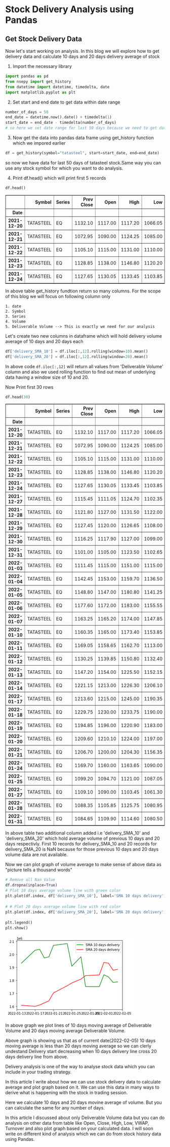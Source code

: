# Stock Delivery Analysis using Pandas



## Get Stock Delivery Data 
Now let's start working on analysis.
In this blog we will explore how to get delivery data and calculate 10 days and 20 days delivery average of stock
1. Import the necessary library

```python
import pandas as pd
from nsepy import get_history
from datetime import datetime, timedelta, date
import matplotlib.pyplot as plt
```

2. Set start and end date to get data within date range

```python
number_of_days = 50
end_date = datetime.now().date() + timedelta(1)
start_date = end_date - timedelta(number_of_days)
# so here we set date range for last 50 days because we need to get data for last 50 days
```

3. Now get the data into pandas data frame using get_history function which we impored earlier

```python
df = get_history(symbol="tatasteel", start=start_date, end=end_date)
```

so now we have data for last 50 days of tatasteel stock.Same way you can use any stock symbol for which you want to do analysis.


4. Print df.head() which will print first 5 records

```python
df.head()
```




<div>
<style scoped>
    .dataframe tbody tr th:only-of-type {
        vertical-align: middle;
    }

    .dataframe tbody tr th {
        vertical-align: top;
    }

    .dataframe thead th {
        text-align: right;
    }
</style>
<table border="1" class="dataframe">
  <thead>
    <tr style="text-align: right;">
      <th></th>
      <th>Symbol</th>
      <th>Series</th>
      <th>Prev Close</th>
      <th>Open</th>
      <th>High</th>
      <th>Low</th>
      <th>Last</th>
      <th>Close</th>
      <th>VWAP</th>
      <th>Volume</th>
      <th>Turnover</th>
      <th>Trades</th>
      <th>Deliverable Volume</th>
      <th>%Deliverble</th>
    </tr>
    <tr>
      <th>Date</th>
      <th></th>
      <th></th>
      <th></th>
      <th></th>
      <th></th>
      <th></th>
      <th></th>
      <th></th>
      <th></th>
      <th></th>
      <th></th>
      <th></th>
      <th></th>
      <th></th>
    </tr>
  </thead>
  <tbody>
    <tr>
      <th>2021-12-20</th>
      <td>TATASTEEL</td>
      <td>EQ</td>
      <td>1132.10</td>
      <td>1117.00</td>
      <td>1117.20</td>
      <td>1066.05</td>
      <td>1073.00</td>
      <td>1072.95</td>
      <td>1082.82</td>
      <td>7352650</td>
      <td>7.961619e+14</td>
      <td>236252</td>
      <td>2370671</td>
      <td>0.3224</td>
    </tr>
    <tr>
      <th>2021-12-21</th>
      <td>TATASTEEL</td>
      <td>EQ</td>
      <td>1072.95</td>
      <td>1090.00</td>
      <td>1124.25</td>
      <td>1085.00</td>
      <td>1108.85</td>
      <td>1105.10</td>
      <td>1109.16</td>
      <td>7026849</td>
      <td>7.793906e+14</td>
      <td>171193</td>
      <td>1594912</td>
      <td>0.2270</td>
    </tr>
    <tr>
      <th>2021-12-22</th>
      <td>TATASTEEL</td>
      <td>EQ</td>
      <td>1105.10</td>
      <td>1115.00</td>
      <td>1131.00</td>
      <td>1110.00</td>
      <td>1130.00</td>
      <td>1128.85</td>
      <td>1123.02</td>
      <td>4366917</td>
      <td>4.904149e+14</td>
      <td>114115</td>
      <td>1005289</td>
      <td>0.2302</td>
    </tr>
    <tr>
      <th>2021-12-23</th>
      <td>TATASTEEL</td>
      <td>EQ</td>
      <td>1128.85</td>
      <td>1138.00</td>
      <td>1146.80</td>
      <td>1120.20</td>
      <td>1126.45</td>
      <td>1127.65</td>
      <td>1134.88</td>
      <td>4621478</td>
      <td>5.244827e+14</td>
      <td>114823</td>
      <td>1226564</td>
      <td>0.2654</td>
    </tr>
    <tr>
      <th>2021-12-24</th>
      <td>TATASTEEL</td>
      <td>EQ</td>
      <td>1127.65</td>
      <td>1130.05</td>
      <td>1133.45</td>
      <td>1103.85</td>
      <td>1117.00</td>
      <td>1115.45</td>
      <td>1115.11</td>
      <td>4093630</td>
      <td>4.564829e+14</td>
      <td>96182</td>
      <td>824805</td>
      <td>0.2015</td>
    </tr>
  </tbody>
</table>
</div>



In above table get_history fundtion return so many columns. For the scope of this blog we will focus on following column only

    1. date
    2. Symbol
    3. Series
    4. Volume
    5. Deliverable Volume --> This is exactly we need for our analysis

Let's create two new columns in dataframe which will hold delivery volume average of 10 days and 20 days each

```python
df['delivery_SMA_10'] = df.iloc[:,12].rolling(window=10).mean()
df['delivery_SMA_20'] = df.iloc[:,12].rolling(window=20).mean()
```

In above code ```df.iloc[:,12]``` will return all values from 'Deliverable Volume' column and also we used rolling function to find out mean of underlying data having a window size of 10 and 20.

Now Print first 30 rows

```python
df.head(30)
```




<div>
<style scoped>
    .dataframe tbody tr th:only-of-type {
        vertical-align: middle;
    }

    .dataframe tbody tr th {
        vertical-align: top;
    }

    .dataframe thead th {
        text-align: right;
    }
</style>
<table border="1" class="dataframe">
  <thead>
    <tr style="text-align: right;">
      <th></th>
      <th>Symbol</th>
      <th>Series</th>
      <th>Prev Close</th>
      <th>Open</th>
      <th>High</th>
      <th>Low</th>
      <th>Last</th>
      <th>Close</th>
      <th>VWAP</th>
      <th>Volume</th>
      <th>Turnover</th>
      <th>Trades</th>
      <th>Deliverable Volume</th>
      <th>%Deliverble</th>
      <th>delivery_SMA_10</th>
      <th>delivery_SMA_20</th>
    </tr>
    <tr>
      <th>Date</th>
      <th></th>
      <th></th>
      <th></th>
      <th></th>
      <th></th>
      <th></th>
      <th></th>
      <th></th>
      <th></th>
      <th></th>
      <th></th>
      <th></th>
      <th></th>
      <th></th>
      <th></th>
      <th></th>
    </tr>
  </thead>
  <tbody>
    <tr>
      <th>2021-12-20</th>
      <td>TATASTEEL</td>
      <td>EQ</td>
      <td>1132.10</td>
      <td>1117.00</td>
      <td>1117.20</td>
      <td>1066.05</td>
      <td>1073.00</td>
      <td>1072.95</td>
      <td>1082.82</td>
      <td>7352650</td>
      <td>7.961619e+14</td>
      <td>236252</td>
      <td>2370671</td>
      <td>0.3224</td>
      <td>NaN</td>
      <td>NaN</td>
    </tr>
    <tr>
      <th>2021-12-21</th>
      <td>TATASTEEL</td>
      <td>EQ</td>
      <td>1072.95</td>
      <td>1090.00</td>
      <td>1124.25</td>
      <td>1085.00</td>
      <td>1108.85</td>
      <td>1105.10</td>
      <td>1109.16</td>
      <td>7026849</td>
      <td>7.793906e+14</td>
      <td>171193</td>
      <td>1594912</td>
      <td>0.2270</td>
      <td>NaN</td>
      <td>NaN</td>
    </tr>
    <tr>
      <th>2021-12-22</th>
      <td>TATASTEEL</td>
      <td>EQ</td>
      <td>1105.10</td>
      <td>1115.00</td>
      <td>1131.00</td>
      <td>1110.00</td>
      <td>1130.00</td>
      <td>1128.85</td>
      <td>1123.02</td>
      <td>4366917</td>
      <td>4.904149e+14</td>
      <td>114115</td>
      <td>1005289</td>
      <td>0.2302</td>
      <td>NaN</td>
      <td>NaN</td>
    </tr>
    <tr>
      <th>2021-12-23</th>
      <td>TATASTEEL</td>
      <td>EQ</td>
      <td>1128.85</td>
      <td>1138.00</td>
      <td>1146.80</td>
      <td>1120.20</td>
      <td>1126.45</td>
      <td>1127.65</td>
      <td>1134.88</td>
      <td>4621478</td>
      <td>5.244827e+14</td>
      <td>114823</td>
      <td>1226564</td>
      <td>0.2654</td>
      <td>NaN</td>
      <td>NaN</td>
    </tr>
    <tr>
      <th>2021-12-24</th>
      <td>TATASTEEL</td>
      <td>EQ</td>
      <td>1127.65</td>
      <td>1130.05</td>
      <td>1133.45</td>
      <td>1103.85</td>
      <td>1117.00</td>
      <td>1115.45</td>
      <td>1115.11</td>
      <td>4093630</td>
      <td>4.564829e+14</td>
      <td>96182</td>
      <td>824805</td>
      <td>0.2015</td>
      <td>NaN</td>
      <td>NaN</td>
    </tr>
    <tr>
      <th>2021-12-27</th>
      <td>TATASTEEL</td>
      <td>EQ</td>
      <td>1115.45</td>
      <td>1111.05</td>
      <td>1124.70</td>
      <td>1102.35</td>
      <td>1124.00</td>
      <td>1121.80</td>
      <td>1114.49</td>
      <td>2758851</td>
      <td>3.074721e+14</td>
      <td>74732</td>
      <td>368587</td>
      <td>0.1336</td>
      <td>NaN</td>
      <td>NaN</td>
    </tr>
    <tr>
      <th>2021-12-28</th>
      <td>TATASTEEL</td>
      <td>EQ</td>
      <td>1121.80</td>
      <td>1127.00</td>
      <td>1131.50</td>
      <td>1122.00</td>
      <td>1127.00</td>
      <td>1127.45</td>
      <td>1127.24</td>
      <td>2880781</td>
      <td>3.247338e+14</td>
      <td>108720</td>
      <td>1134146</td>
      <td>0.3937</td>
      <td>NaN</td>
      <td>NaN</td>
    </tr>
    <tr>
      <th>2021-12-29</th>
      <td>TATASTEEL</td>
      <td>EQ</td>
      <td>1127.45</td>
      <td>1120.00</td>
      <td>1126.65</td>
      <td>1108.00</td>
      <td>1115.75</td>
      <td>1116.25</td>
      <td>1115.35</td>
      <td>4193520</td>
      <td>4.677260e+14</td>
      <td>145576</td>
      <td>1651673</td>
      <td>0.3939</td>
      <td>NaN</td>
      <td>NaN</td>
    </tr>
    <tr>
      <th>2021-12-30</th>
      <td>TATASTEEL</td>
      <td>EQ</td>
      <td>1116.25</td>
      <td>1117.90</td>
      <td>1127.00</td>
      <td>1099.00</td>
      <td>1101.15</td>
      <td>1101.00</td>
      <td>1110.09</td>
      <td>4114093</td>
      <td>4.567033e+14</td>
      <td>102093</td>
      <td>1509421</td>
      <td>0.3669</td>
      <td>NaN</td>
      <td>NaN</td>
    </tr>
    <tr>
      <th>2021-12-31</th>
      <td>TATASTEEL</td>
      <td>EQ</td>
      <td>1101.00</td>
      <td>1105.00</td>
      <td>1123.50</td>
      <td>1102.65</td>
      <td>1112.40</td>
      <td>1111.45</td>
      <td>1115.49</td>
      <td>3687021</td>
      <td>4.112829e+14</td>
      <td>94613</td>
      <td>1171618</td>
      <td>0.3178</td>
      <td>1285768.6</td>
      <td>NaN</td>
    </tr>
    <tr>
      <th>2022-01-03</th>
      <td>TATASTEEL</td>
      <td>EQ</td>
      <td>1111.45</td>
      <td>1115.00</td>
      <td>1151.00</td>
      <td>1115.00</td>
      <td>1150.00</td>
      <td>1142.45</td>
      <td>1129.46</td>
      <td>3865803</td>
      <td>4.366280e+14</td>
      <td>87982</td>
      <td>1215520</td>
      <td>0.3144</td>
      <td>1170253.5</td>
      <td>NaN</td>
    </tr>
    <tr>
      <th>2022-01-04</th>
      <td>TATASTEEL</td>
      <td>EQ</td>
      <td>1142.45</td>
      <td>1153.00</td>
      <td>1159.70</td>
      <td>1136.50</td>
      <td>1148.05</td>
      <td>1148.80</td>
      <td>1147.81</td>
      <td>5975731</td>
      <td>6.859027e+14</td>
      <td>125400</td>
      <td>1733910</td>
      <td>0.2902</td>
      <td>1184153.3</td>
      <td>NaN</td>
    </tr>
    <tr>
      <th>2022-01-05</th>
      <td>TATASTEEL</td>
      <td>EQ</td>
      <td>1148.80</td>
      <td>1147.00</td>
      <td>1180.80</td>
      <td>1141.25</td>
      <td>1176.00</td>
      <td>1177.60</td>
      <td>1166.60</td>
      <td>6186176</td>
      <td>7.216800e+14</td>
      <td>134032</td>
      <td>1997541</td>
      <td>0.3229</td>
      <td>1283378.5</td>
      <td>NaN</td>
    </tr>
    <tr>
      <th>2022-01-06</th>
      <td>TATASTEEL</td>
      <td>EQ</td>
      <td>1177.60</td>
      <td>1172.00</td>
      <td>1183.00</td>
      <td>1155.55</td>
      <td>1161.50</td>
      <td>1163.25</td>
      <td>1166.83</td>
      <td>5335400</td>
      <td>6.225489e+14</td>
      <td>133187</td>
      <td>1440528</td>
      <td>0.2700</td>
      <td>1304774.9</td>
      <td>NaN</td>
    </tr>
    <tr>
      <th>2022-01-07</th>
      <td>TATASTEEL</td>
      <td>EQ</td>
      <td>1163.25</td>
      <td>1165.20</td>
      <td>1174.00</td>
      <td>1147.85</td>
      <td>1158.15</td>
      <td>1160.35</td>
      <td>1160.62</td>
      <td>3973857</td>
      <td>4.612154e+14</td>
      <td>87679</td>
      <td>1167664</td>
      <td>0.2938</td>
      <td>1339060.8</td>
      <td>NaN</td>
    </tr>
    <tr>
      <th>2022-01-10</th>
      <td>TATASTEEL</td>
      <td>EQ</td>
      <td>1160.35</td>
      <td>1165.00</td>
      <td>1173.40</td>
      <td>1153.85</td>
      <td>1168.00</td>
      <td>1169.05</td>
      <td>1165.95</td>
      <td>3822500</td>
      <td>4.456832e+14</td>
      <td>124004</td>
      <td>1331943</td>
      <td>0.3484</td>
      <td>1435396.4</td>
      <td>NaN</td>
    </tr>
    <tr>
      <th>2022-01-11</th>
      <td>TATASTEEL</td>
      <td>EQ</td>
      <td>1169.05</td>
      <td>1158.65</td>
      <td>1162.70</td>
      <td>1113.00</td>
      <td>1134.90</td>
      <td>1130.25</td>
      <td>1137.02</td>
      <td>9697885</td>
      <td>1.102671e+15</td>
      <td>245197</td>
      <td>3285797</td>
      <td>0.3388</td>
      <td>1650561.5</td>
      <td>NaN</td>
    </tr>
    <tr>
      <th>2022-01-12</th>
      <td>TATASTEEL</td>
      <td>EQ</td>
      <td>1130.25</td>
      <td>1139.85</td>
      <td>1150.80</td>
      <td>1132.40</td>
      <td>1147.80</td>
      <td>1147.20</td>
      <td>1142.13</td>
      <td>5035843</td>
      <td>5.751572e+14</td>
      <td>139132</td>
      <td>1525010</td>
      <td>0.3028</td>
      <td>1637895.2</td>
      <td>NaN</td>
    </tr>
    <tr>
      <th>2022-01-13</th>
      <td>TATASTEEL</td>
      <td>EQ</td>
      <td>1147.20</td>
      <td>1154.00</td>
      <td>1225.50</td>
      <td>1152.15</td>
      <td>1219.00</td>
      <td>1221.15</td>
      <td>1200.08</td>
      <td>15723116</td>
      <td>1.886896e+15</td>
      <td>350847</td>
      <td>4326987</td>
      <td>0.2752</td>
      <td>1919651.8</td>
      <td>NaN</td>
    </tr>
    <tr>
      <th>2022-01-14</th>
      <td>TATASTEEL</td>
      <td>EQ</td>
      <td>1221.15</td>
      <td>1213.00</td>
      <td>1226.30</td>
      <td>1206.10</td>
      <td>1211.00</td>
      <td>1213.60</td>
      <td>1215.42</td>
      <td>5267907</td>
      <td>6.402741e+14</td>
      <td>162565</td>
      <td>1290762</td>
      <td>0.2450</td>
      <td>1931566.2</td>
      <td>1608667.40</td>
    </tr>
    <tr>
      <th>2022-01-17</th>
      <td>TATASTEEL</td>
      <td>EQ</td>
      <td>1213.60</td>
      <td>1215.00</td>
      <td>1245.00</td>
      <td>1190.35</td>
      <td>1230.80</td>
      <td>1229.75</td>
      <td>1221.77</td>
      <td>8969607</td>
      <td>1.095879e+15</td>
      <td>202840</td>
      <td>2210957</td>
      <td>0.2465</td>
      <td>2031109.9</td>
      <td>1600681.70</td>
    </tr>
    <tr>
      <th>2022-01-18</th>
      <td>TATASTEEL</td>
      <td>EQ</td>
      <td>1229.75</td>
      <td>1230.00</td>
      <td>1233.75</td>
      <td>1190.00</td>
      <td>1196.95</td>
      <td>1194.85</td>
      <td>1209.80</td>
      <td>5840897</td>
      <td>7.066337e+14</td>
      <td>150353</td>
      <td>1797537</td>
      <td>0.3078</td>
      <td>2037472.6</td>
      <td>1610812.95</td>
    </tr>
    <tr>
      <th>2022-01-19</th>
      <td>TATASTEEL</td>
      <td>EQ</td>
      <td>1194.85</td>
      <td>1196.00</td>
      <td>1220.90</td>
      <td>1183.00</td>
      <td>1208.00</td>
      <td>1209.60</td>
      <td>1204.89</td>
      <td>7304321</td>
      <td>8.800884e+14</td>
      <td>186907</td>
      <td>1335466</td>
      <td>0.1828</td>
      <td>1971265.1</td>
      <td>1627321.80</td>
    </tr>
    <tr>
      <th>2022-01-20</th>
      <td>TATASTEEL</td>
      <td>EQ</td>
      <td>1209.60</td>
      <td>1210.10</td>
      <td>1224.00</td>
      <td>1197.00</td>
      <td>1209.90</td>
      <td>1206.70</td>
      <td>1212.03</td>
      <td>5920597</td>
      <td>7.175913e+14</td>
      <td>159207</td>
      <td>1526225</td>
      <td>0.2578</td>
      <td>1979834.8</td>
      <td>1642304.85</td>
    </tr>
    <tr>
      <th>2022-01-21</th>
      <td>TATASTEEL</td>
      <td>EQ</td>
      <td>1206.70</td>
      <td>1200.00</td>
      <td>1204.30</td>
      <td>1156.35</td>
      <td>1169.10</td>
      <td>1169.70</td>
      <td>1177.49</td>
      <td>7166267</td>
      <td>8.438184e+14</td>
      <td>170921</td>
      <td>2048736</td>
      <td>0.2859</td>
      <td>2067942.0</td>
      <td>1703501.40</td>
    </tr>
    <tr>
      <th>2022-01-24</th>
      <td>TATASTEEL</td>
      <td>EQ</td>
      <td>1169.70</td>
      <td>1160.00</td>
      <td>1163.65</td>
      <td>1090.00</td>
      <td>1100.50</td>
      <td>1099.20</td>
      <td>1121.02</td>
      <td>8392076</td>
      <td>9.407700e+14</td>
      <td>279320</td>
      <td>1468792</td>
      <td>0.2910</td>
      <td>2081626.9</td>
      <td>1758511.65</td>
    </tr>
    <tr>
      <th>2022-01-25</th>
      <td>TATASTEEL</td>
      <td>EQ</td>
      <td>1099.20</td>
      <td>1094.70</td>
      <td>1121.00</td>
      <td>1087.05</td>
      <td>1105.95</td>
      <td>1109.10</td>
      <td>1107.84</td>
      <td>5733063</td>
      <td>6.351335e+14</td>
      <td>206703</td>
      <td>1555235</td>
      <td>0.2713</td>
      <td>1908570.7</td>
      <td>1779566.10</td>
    </tr>
    <tr>
      <th>2022-01-27</th>
      <td>TATASTEEL</td>
      <td>EQ</td>
      <td>1109.10</td>
      <td>1090.00</td>
      <td>1103.45</td>
      <td>1061.30</td>
      <td>1090.65</td>
      <td>1088.35</td>
      <td>1082.03</td>
      <td>9056656</td>
      <td>9.799578e+14</td>
      <td>271554</td>
      <td>2244835</td>
      <td>0.2479</td>
      <td>1980553.2</td>
      <td>1809224.20</td>
    </tr>
    <tr>
      <th>2022-01-28</th>
      <td>TATASTEEL</td>
      <td>EQ</td>
      <td>1088.35</td>
      <td>1105.85</td>
      <td>1125.75</td>
      <td>1080.95</td>
      <td>1086.00</td>
      <td>1084.65</td>
      <td>1108.99</td>
      <td>7864893</td>
      <td>8.722068e+14</td>
      <td>192376</td>
      <td>2044249</td>
      <td>0.2599</td>
      <td>1752279.4</td>
      <td>1835965.60</td>
    </tr>
    <tr>
      <th>2022-01-31</th>
      <td>TATASTEEL</td>
      <td>EQ</td>
      <td>1084.65</td>
      <td>1109.90</td>
      <td>1114.60</td>
      <td>1080.50</td>
      <td>1085.00</td>
      <td>1085.55</td>
      <td>1096.19</td>
      <td>5570939</td>
      <td>6.106809e+14</td>
      <td>172294</td>
      <td>1283038</td>
      <td>0.2303</td>
      <td>1751507.0</td>
      <td>1841536.60</td>
    </tr>
  </tbody>
</table>
</div>



In above table two additional column added i.e 'delivery_SMA_10' and 'delivery_SMA_20' which hold average volume of previous 10 days and 20 days respectivly. First 10 records for delivery_SMA_10 and 20 records for delivery_SMA_20 is NaN because for those previous 10 days and 20 days volume data are not available. 

Now we can plot graph of volume average to make sense of above data as "picture tells a thousand words"

```python
# Remove all Nan Value 
df.dropna(inplace=True)
# Plot 10 days average volume line with green color
plt.plot(df.index, df['delivery_SMA_10'], label='SMA 10 days delivery', color='g')

# # Plot 20 days average volume line with red color
plt.plot(df.index, df['delivery_SMA_20'], label='SMA 20 days delivery', color='r')

plt.legend()
plt.show() 
```


![png](/images/stock_delivery_files/output_15_0.png)


In above graph we plot lines of 10 days moving average of Deliverable Volume and 20 days moving average Deliverable Volume.

Above graph is showing us that as of current date(2022-02-05) 10 days moving average is less than 20 days moving average so we can clerly undestand Delivery start decreasing when 10 days delivery line cross 20 days delivery line from above.

Delivery analysis is one of the way to analyse stock data which you can include in your trading strategy. 

In this article I write about how we can use stock delivery data to calculate average and plot graph based on it.
We can use this data in many ways to derive what is happening with the stock in trading session. 

Here we calculate 10 days and 20 days movine average of volume. But you can calculate the same for any number of days.

In this article I discussed about only Deliverable Volume data but you can do analysis on other data from table like Open, Close, High, Low, VWAP, Turnover and also plot graph based on your calculated data. 
I will soon write on different kind of analysis which we can do from stock history data using Pandas.
